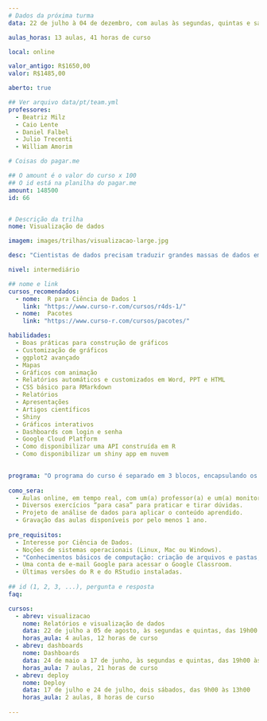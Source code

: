 ```yaml
---
# Dados da próxima turma
data: 22 de julho à 04 de dezembro, com aulas às segundas, quintas e sábados

aulas_horas: 13 aulas, 41 horas de curso

local: online

valor_antigo: R$1650,00
valor: R$1485,00

aberto: true

## Ver arquivo data/pt/team.yml
professores:
  - Beatriz Milz
  - Caio Lente
  - Daniel Falbel
  - Julio Trecenti
  - William Amorim

# Coisas do pagar.me

## O amount é o valor do curso x 100
## O id está na planilha do pagar.me
amount: 148500
id: 66


# Descrição da trilha
nome: Visualização de dados

imagem: images/trilhas/visualizacao-large.jpg

desc: "Cientistas de dados precisam traduzir grandes massas de dados em conhecimento útil e para isso a **habilidade de construir gráficos claros e visualmente atrativos** é uma das mais efetivas. Nessa trilha, você vai aprender a construir relatórios estáticos, dashboards interativos e também como disponibiza-los na rede, além de explorar diversos tipos de gráficos, como mapas e gráficos dinâmicos. Além disso, também vamos te mostrar inúmeras maneiras de customizar suas visualizações, sempre pensando em como expor resultados de análise de maneira clara e acessível para todos."

nivel: intermediário

## nome e link
cursos_recomendados:
  - nome:  R para Ciência de Dados 1
    link: "https://www.curso-r.com/cursos/r4ds-1/"
  - nome:  Pacotes
    link: "https://www.curso-r.com/cursos/pacotes/"

habilidades:
  - Boas práticas para construção de gráficos
  - Customização de gráficos
  - ggplot2 avançado
  - Mapas
  - Gráficos com animação
  - Relatórios automáticos e customizados em Word, PPT e HTML
  - CSS básico para RMarkdown
  - Relatórios
  - Apresentações
  - Artigos científicos
  - Shiny
  - Gráficos interativos
  - Dashboards com login e senha
  - Google Cloud Platform
  - Como disponibilizar uma API construída em R
  - Como disponibilizar um shiny app em nuvem
  

programa: "O programa do curso é separado em 3 blocos, encapsulando os conteúdos em jornadas que amplificam a construção do conhecimento. Os cursos de Visualização de Dados e de Dashboards acontecerão às segundas e quintas, das 19h00 às 22h00. O curso de Deploy acontecerá aos sábados. **Não haverá aula em feriados e emendas de feriados.**"
    
como_sera: 
  - Aulas online, em tempo real, com um(a) professor(a) e um(a) monitor(a).
  - Diversos exercícios “para casa” para praticar e tirar dúvidas.
  - Projeto de análise de dados para aplicar o conteúdo aprendido.
  - Gravação das aulas disponíveis por pelo menos 1 ano.
  
pre_requisitos: 
  - Interesse por Ciência de Dados.
  - Noções de sistemas operacionais (Linux, Mac ou Windows).
  - "Conhecimentos básicos de computação: criação de arquivos e pastas, instalação de programas, navegação na internet."
  - Uma conta de e-mail Google para acessar o Google Classroom.
  - Últimas versões do R e do RStudio instaladas.
  
## id (1, 2, 3, ...), pergunta e resposta
faq:

cursos:
  - abrev: visualizacao
    nome: Relatórios e visualização de dados
    data: 22 de julho a 05 de agosto, às segundas e quintas, das 19h00 às 22h00
    horas_aula: 4 aulas, 12 horas de curso
  - abrev: dashboards
    nome: Dashboards
    data: 24 de maio a 17 de junho, às segundas e quintas, das 19h00 às 22h00
    horas_aula: 7 aulas, 21 horas de curso
  - abrev: deploy
    nome: Deploy
    data: 17 de julho e 24 de julho, dois sábados, das 9h00 às 13h00
    horas_aula: 2 aulas, 8 horas de curso
  
---
```


